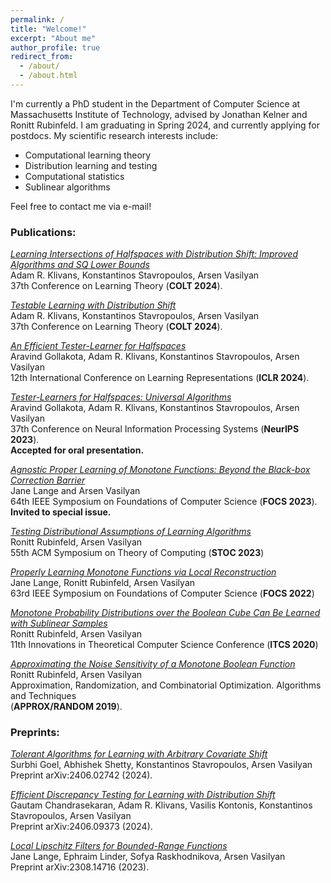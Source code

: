 ```yaml
---
permalink: /
title: "Welcome!"
excerpt: "About me"
author_profile: true
redirect_from: 
  - /about/
  - /about.html
---
```




I'm currently a PhD student in the Department of Computer Science at Massachusetts Institute of Technology, advised by Jonathan Kelner and Ronitt Rubinfeld. I am graduating in Spring 2024, and currently applying for postdocs.
My scientific research interests include:
* Computational learning theory
* Distribution learning and testing
* Computational statistics
* Sublinear algorithms


Feel free to contact me via e-mail!

### Publications:

[_Learning Intersections of Halfspaces with Distribution Shift: Improved Algorithms and SQ Lower Bounds_](https://proceedings.mlr.press/v247/klivans24b.html)\
Adam R. Klivans, Konstantinos Stavropoulos, Arsen Vasilyan\
37th Conference on Learning Theory (**COLT 2024**).


[_Testable Learning with Distribution Shift_](https://proceedings.mlr.press/v247/klivans24a.html)\
Adam R. Klivans, Konstantinos Stavropoulos, Arsen Vasilyan\
37th Conference on Learning Theory (**COLT 2024**).


[_An Efficient Tester-Learner for Halfspaces_](https://arxiv.org/abs/2302.14853)\
Aravind Gollakota, Adam R. Klivans, Konstantinos Stavropoulos, Arsen Vasilyan\
12th International Conference on Learning Representations (**ICLR 2024**).

[_Tester-Learners for Halfspaces: Universal Algorithms_](https://arxiv.org/abs/2305.11765)\
Aravind Gollakota, Adam R. Klivans, Konstantinos Stavropoulos, Arsen Vasilyan\
37th Conference on Neural Information Processing Systems (**NeurIPS 2023**).\
**Accepted for oral presentation.**

[_Agnostic Proper Learning of Monotone Functions: Beyond the Black-box Correction Barrier_](https://ieeexplore.ieee.org/document/10353158)\
Jane Lange and Arsen Vasilyan\
64th IEEE Symposium on Foundations of Computer Science (**FOCS 2023**).\
**Invited to special issue.**

[_Testing Distributional Assumptions of Learning Algorithms_](https://dl.acm.org/doi/10.1145/3564246.3585117)\
Ronitt Rubinfeld, Arsen Vasilyan\
55th ACM Symposium on Theory of Computing (**STOC 2023**)

[_Properly Learning Monotone Functions via Local Reconstruction_](https://ieeexplore.ieee.org/document/9996614)\
Jane Lange, Ronitt Rubinfeld, Arsen Vasilyan\
63rd IEEE Symposium on Foundations of Computer Science (**FOCS 2022**)

[_Monotone Probability Distributions over the Boolean Cube Can Be Learned with Sublinear Samples_](https://drops.dagstuhl.de/entities/document/10.4230/LIPIcs.ITCS.2020.28)\
Ronitt Rubinfeld, Arsen Vasilyan\
11th Innovations in Theoretical Computer Science Conference (**ITCS 2020**)

[_Approximating the Noise Sensitivity of a Monotone Boolean Function_](https://drops.dagstuhl.de/entities/document/10.4230/LIPIcs.APPROX-RANDOM.2019.52)\
Ronitt Rubinfeld, Arsen Vasilyan\
Approximation, Randomization, and Combinatorial Optimization. Algorithms and Techniques\
(**APPROX/RANDOM 2019**).

### Preprints:

[_Tolerant Algorithms for Learning with Arbitrary Covariate Shift_](https://arxiv.org/abs/2406.02742)\
Surbhi Goel, Abhishek Shetty, Konstantinos Stavropoulos, Arsen Vasilyan\
Preprint arXiv:2406.02742 (2024).


[_Efficient Discrepancy Testing for Learning with Distribution Shift_](https://arxiv.org/abs/2308.14716)\
Gautam Chandrasekaran, Adam R. Klivans, Vasilis Kontonis, Konstantinos Stavropoulos, Arsen Vasilyan\
Preprint arXiv:2406.09373 (2024).


[_Local Lipschitz Filters for Bounded-Range Functions_](https://arxiv.org/abs/2308.14716)\
Jane Lange, Ephraim Linder, Sofya Raskhodnikova, Arsen Vasilyan\
Preprint arXiv:2308.14716 (2023).






